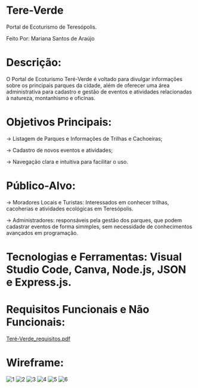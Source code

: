 # Tere-Verde
Portal de Ecoturismo de Teresópolis.

Feito Por: Mariana Santos de Araújo

# Descrição:

O Portal de Ecoturismo Teré-Verde é voltado para divulgar informações sobre os principais parques da cidade, além de oferecer uma área administrativa para cadastro e gestão de eventos e atividades relacionadas à natureza, montanhismo e oficinas.

# Objetivos Principais:
-> Listagem de Parques e Informações de Trilhas e Cachoeiras;

-> Cadastro de novos eventos e atividades;

-> Navegação clara e intuitiva para facilitar o uso.

# Público-Alvo:
-> Moradores Locais e Turistas: Interessados em conhecer trilhas, cacoherias e atividades ecológicas em Teresópolis.

-> Administradores: responsáveis pela gestão dos parques, que podem cadastrar eventos de forma simmples, sem necessidade de conhecimentos avançados em programação.

# Tecnologias e Ferramentas: Visual Studio Code, Canva, Node.js, JSON e Express.js.

# Requisitos Funcionais e Não Funcionais:
[Teré-Verde_requisitos.pdf](https://github.com/marianaaraujo1603/Tere-Verde/blob/main/Ter%C3%A9-Verde_requisitos.pdf)


# Wireframe:

![1](https://github.com/marianaaraujo1603/Tere-Verde/blob/main/Wireframe/1.%20Home.png)
![2](https://github.com/marianaaraujo1603/Tere-Verde/blob/main/Wireframe/2.%20Parnaso.png)
![3](https://github.com/marianaaraujo1603/Tere-Verde/blob/main/Wireframe/3.%20Tr%C3%AAs%20Picos.png)
![4](https://github.com/marianaaraujo1603/Tere-Verde/blob/main/Wireframe/4.%20Montanhas.png)
![5](https://github.com/marianaaraujo1603/Tere-Verde/blob/main/Wireframe/5.%20Login%20Administrador.png)
![6](https://github.com/marianaaraujo1603/Tere-Verde/blob/main/Wireframe/6.%20Gerenciamento%20de%20Eventos.png)




